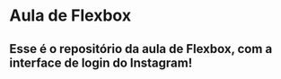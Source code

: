 # Aula de Flexbox

## Esse é o repositório da aula de Flexbox, com a interface de login do Instagram! 
